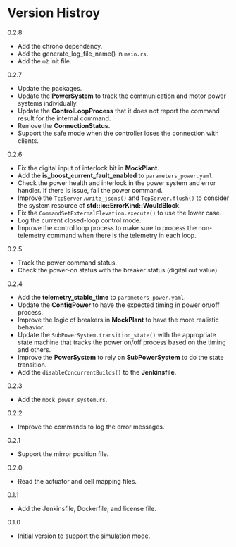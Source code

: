 # Version Histroy

0.2.8

- Add the chrono dependency.
- Add the generate_log_file_name() in `main.rs`.
- Add the `m2` init file.

0.2.7

- Update the packages.
- Update the **PowerSystem** to track the communication and motor power systems individually.
- Update the **ControlLoopProcess** that it does not report the command result for the internal command.
- Remove the **ConnectionStatus**.
- Support the safe mode when the controller loses the connection with clients.

0.2.6

- Fix the digital input of interlock bit in **MockPlant**.
- Add the **is_boost_current_fault_enabled** to `parameters_power.yaml`.
- Check the power health and interlock in the power system and error handler.
If there is issue, fail the power command.
- Improve the `TcpServer.write_jsons()` and `TcpServer.flush()` to consider the system resource of **std::io::ErrorKind::WouldBlock**.
- Fix the `CommandSetExternalElevation.execute()` to use the lower case.
- Log the current closed-loop control mode.
- Improve the control loop process to make sure to process the non-telemetry command when there is the telemetry in each loop.

0.2.5

- Track the power command status.
- Check the power-on status with the breaker status (digital out value).

0.2.4

- Add the **telemetry_stable_time** to `parameters_power.yaml`.
- Update the **ConfigPower** to have the expected timing in power on/off process.
- Improve the logic of breakers in **MockPlant** to have the more realistic behavior.
- Update the `SubPowerSystem.transition_state()` with the appropriate state machine that tracks the power on/off process based on the timing and others.
- Improve the **PowerSystem** to rely on **SubPowerSystem** to do the state transition.
- Add the `disableConcurrentBuilds()` to the **Jenkinsfile**.

0.2.3

- Add the `mock_power_system.rs`.

0.2.2

- Improve the commands to log the error messages.

0.2.1

- Support the mirror position file.

0.2.0

- Read the actuator and cell mapping files.

0.1.1

- Add the Jenkinsfile, Dockerfile, and license file.

0.1.0

- Initial version to support the simulation mode.

